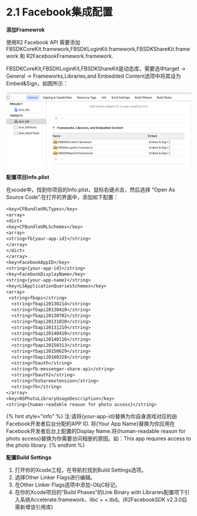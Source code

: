 # 2.1 Facebook集成配置

**添加Framewrok**

使用R2 Facebook API 需要添加FBSDKCoreKit.framework,FBSDKLoginKit.framework,FBSDKShareKit.framework 和 R2FacebookFramework.framework.

  
FBSDKCoreKit,FBSDKLoginKit,FBSDKShareKit是动态库，需要选中target -&gt; General -&gt; Frameworks,Libraries,and Embedded Content选项中将其设为Embed&Sign，如图所示：

![](../../.gitbook/assets/5fc0ce352fc89.png)

**配置项目Info.plist**

在xcode中，找到你项目的Info.plist，鼠标右键点击，然后选择 “Open As Source Code”.在打开的界面中，添加如下配置：

```text
<key>CFBundleURLTypes</key>
<array>
<dict>
<key>CFBundleURLSchemes</key>
<array>
<string>fb{your-app-id}</string>
</array>
</dict>
</array>
<key>FacebookAppID</key>
<string>{your-app-id}</string>
<key>FacebookDisplayName</key>
<string>{your-app-name}</string>
<key>LSApplicationQueriesSchemes</key>
<array>
 <string>fbapi</string>
  <string>fbapi20130214</string>
  <string>fbapi20130410</string>
  <string>fbapi20130702</string>
  <string>fbapi20131010</string>
  <string>fbapi20131219</string>
  <string>fbapi20140410</string>
  <string>fbapi20140116</string>
  <string>fbapi20150313</string>
  <string>fbapi20150629</string>
  <string>fbapi20160328</string>
  <string>fbauth</string>
  <string>fb-messenger-share-api</string>
  <string>fbauth2</string>
  <string>fbshareextension</string>
  <string>fb</string>
</array>
<key>NSPhotoLibraryUsageDescription</key>
<string>{human-readable reason for photo access}</string>
```

{% hint style="info" %}
注:请将{your-app-id}替换为你自身游戏对应的由Facebook开发者后台分配的APP ID. 将{Your App Name}替换为你应用在Facebook开发者后台上配置的Display Name.将{human-readable reason for photo access}替换为你需要访问相册的原因。如：This app requires access to the photo library.
{% endhint %}

**配置Build Settings**

1. 打开你的Xcode工程，在导航栏找到Build Settings选项。
2. 选择Other Linker Flags进行编辑。
3. 在Other Linker Flags选项中添加-ObjC标记。
4. 在你的Xcode项目的”Build Phases”的Link Binary with Libraries配置项下引入系统Accelerate.framework、libc + +.tbd。\(R2FacebookSDK v2.3.0后需新增该引用库\)




